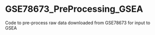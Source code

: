 # GSE78673_PreProcessing_GSEA
Code to pre-process raw data downloaded from GSE78673 for input to GSEA
